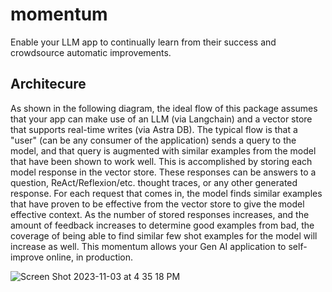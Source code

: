 # momentum
Enable your LLM app to continually learn from their success and crowdsource automatic improvements.

## Architecure

As shown in the following diagram, the ideal flow of this package assumes that your app can make use of an LLM (via Langchain) and a vector store that supports real-time writes (via Astra DB). The typical flow is that a "user" (can be any consumer of the application) sends a query to the model, and that query is augmented with similar examples from the model that have been shown to work well. This is accomplished by storing each model response in the vector store. These responses can be answers to a question, ReAct/Reflexion/etc. thought traces, or any other generated response. For each request that comes in, the model finds similar examples that have proven to be effective from the vector store to give the model effective context. As the number of stored responses increases, and the amount of feedback increases to determine good examples from bad, the coverage of being able to find similar few shot examples for the model will increase as well. This momentum allows your Gen AI application to self-improve online, in production.

![Screen Shot 2023-11-03 at 4 35 18 PM](https://github.com/rsmith49/momentum/assets/17658617/0eb16aeb-7db1-4e8d-b2aa-dd0e2afec02c)
